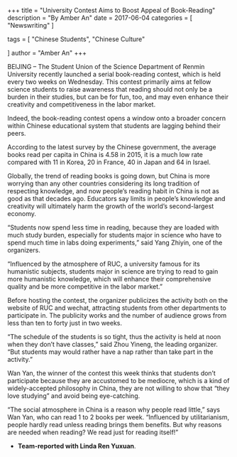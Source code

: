 +++
title = "University Contest Aims to Boost Appeal of Book-Reading"
description = "By Amber An"
date = 2017-06-04
categories = [
"Newswriting"
]

tags = [
    "Chinese Students",
    "Chinese Culture"

]
author = "Amber An"
+++

BEIJING – The Student Union of the Science Department of Renmin University recently launched a serial book-reading contest, which is held every two weeks on Wednesday. This contest primarily aims at fellow science students to raise awareness that reading should not only be a burden in their studies, but can be for fun, too, and may even enhance their creativity and competitiveness in the labor market.

Indeed, the book-reading contest opens a window onto a broader concern within Chinese educational system that students are lagging behind their peers.

According to the latest survey by the Chinese government, the average books read per capita in China is 4.58 in 2015, it is a much low rate compared with 11 in Korea, 20 in France, 40 in Japan and 64 in Israel.

Globally, the trend of reading books is going down, but China is more worrying than any other countries considering its long tradition of respecting knowledge, and now people’s reading habit in China is not as good as that decades ago. Educators say limits in people’s knowledge and creativity will ultimately harm the growth of the world’s second-largest economy.

“Students now spend less time in reading, because they are loaded with much study burden, especially for students major in science who have to spend much time in labs doing experiments,” said Yang Zhiyin, one of the organizers.

“Influenced by the atmosphere of RUC, a university famous for its humanistic subjects, students major in science are trying to read to gain more humanistic knowledge, which will enhance their comprehensive quality and be more competitive in the labor market.”

Before hosting the contest, the organizer publicizes the activity both on the website of RUC and wechat, attracting students from other departments to participate in. The publicity works and the number of audience grows from less than ten to forty just in two weeks.

“The schedule of the students is so tight, thus the activity is held at noon when they don’t have classes,” said Zhou Yineng, the leading organizer. “But students may would rather have a nap rather than take part in the activity.”

Wan Yan, the winner of the contest this week thinks that students don’t participate because they are accustomed to be mediocre, which is a kind of widely-accepted philosophy in China, they are not willing to show that “they love studying” and avoid being eye-catching.

“The social atmosphere in China is a reason why people read little,” says Wan Yan, who can read 1 to 2 books per week. “Influenced by utilitarianism, people hardly read unless reading brings them benefits. But why reasons are needed when reading? We read just for reading itself!”

- **Team-reported with Linda Ren Yuxuan**.